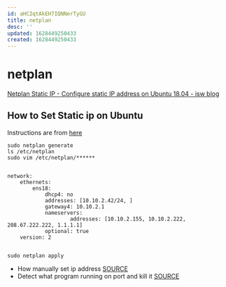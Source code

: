 ```yaml
---
id: aHC2qtAkEH7IQNNerTyGU
title: netplan
desc: ''
updated: 1628449250433
created: 1628449250433
---
```

# netplan
[Netplan Static IP - Configure static IP address on Ubuntu 18.04 - isw blog](https://www.itsupportwale.com/blog/netplan-static-ip-configure-static-ip-address-on-ubuntu-18-04/)

How to Set Static ip on Ubuntu
------------------------------

Instructions are from [here](https://www.tecmint.com/configure-network-static-ip-address-in-ubuntu/)

    sudo netplan generate
    ls /etc/netplan
    sudo vim /etc/netplan/******
    

    network:
        ethernets:
            ens18:
                dhcp4: no
                addresses: [10.10.2.42/24, ]
                gateway4: 10.10.2.1
                nameservers:
                        addresses: [10.10.2.155, 10.10.2.222, 208.67.222.222, 1.1.1.1]
                optional: true
        version: 2
    

    sudo netplan apply
    

*   How manually set ip address [SOURCE](https://www.tecmint.com/configure-network-static-ip-address-in-ubuntu/)
*   Detect what program running on port and kill it [SOURCE](https://stackoverflow.com/questions/11583562/how-to-kill-a-process-running-on-particular-port-in-linux)
